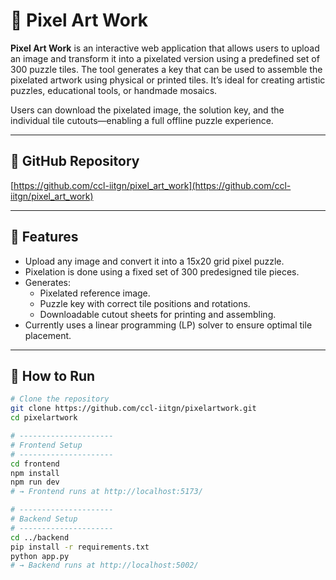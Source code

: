 # 🧩 Pixel Art Work

**Pixel Art Work** is an interactive web application that allows users to upload an image and transform it into a pixelated version using a predefined set of 300 puzzle tiles. The tool generates a key that can be used to assemble the pixelated artwork using physical or printed tiles. It’s ideal for creating artistic puzzles, educational tools, or handmade mosaics.

Users can download the pixelated image, the solution key, and the individual tile cutouts—enabling a full offline puzzle experience.

---


## 📂 GitHub Repository
[https://github.com/ccl-iitgn/pixel_art_work](https://github.com/ccl-iitgn/pixel_art_work)

---

## 🔧 Features

- Upload any image and convert it into a 15x20 grid pixel puzzle.
- Pixelation is done using a fixed set of 300 predesigned tile pieces.
- Generates:
  - Pixelated reference image.
  - Puzzle key with correct tile positions and rotations.
  - Downloadable cutout sheets for printing and assembling.
- Currently uses a linear programming (LP) solver to ensure optimal tile placement.

---

## 🧪 How to Run

```bash
# Clone the repository
git clone https://github.com/ccl-iitgn/pixelartwork.git
cd pixelartwork

# ---------------------
# Frontend Setup
# ---------------------
cd frontend
npm install
npm run dev
# → Frontend runs at http://localhost:5173/

# ---------------------
# Backend Setup
# ---------------------
cd ../backend
pip install -r requirements.txt
python app.py
# → Backend runs at http://localhost:5002/
